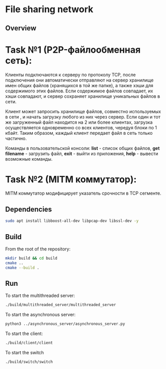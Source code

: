 # File sharing network

## Overview
# Task №1 (P2P-файлообменная сеть):
Клиенты подключаются к серверу по протоколу TCP, после подключения
они автоматически отправляют на сервер хранилище имен
общих файлов (хранящихся в той же папке), а также хэши для
содержимого этих файлов. Если содержимое файлов совпадает,
их хэши совпадают, и сервер сохраняет хранилище уникальных файлов в
сети.

Клиент может запросить хранилище файлов, совместно используемых в сети
, и начать загрузку любого из них через сервер. Если
один и тот же загруженный файл находится на 2 или более клиентах,
загрузка осуществляется одновременно со всех клиентов, чередуя блоки по
1 кбайт. Таким образом, каждый клиент передает файл в сеть только частично. 

Команды в пользовательской консоли: **list** -
список общих файлов, **get filename** - загрузить файл, **exit** - выйти из приложения,
**help** - вывести возможные команды.

# Task №2 (MITM коммутатор):

MITM коммутатор модифицирует указатель срочности в TCP сегменте.

## Dependencies
```bash
sudo apt install libboost-all-dev libpcap-dev libssl-dev -y 
```

## Build
From the root of the repository:

```bash
mkdir build && cd build
cmake ..
cmake --build .
```

## Run
To start the multithreaded server:

```bash
./build/multithreaded_server/multithreaded_server
```

To start the asynchronous server:

```bash
python3 ../asynchronous_server/asynchronous_server.py
```

To start the client:

```bash
./build/client/client
```

To start the switch
```bash
./build/switch/switch
```
